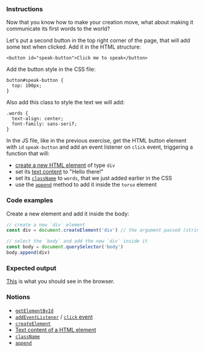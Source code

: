 ### Instructions

Now that you know how to make your creation move, what about making it communicate its first words to the world?

Let's put a second button in the top right corner of the page, that will add some text when clicked.
Add it in the HTML structure:

```
<button id="speak-button">Click me to speak</button>
```

Add the button style in the CSS file:

```
button#speak-button {
  top: 100px;
}
```

Also add this class to style the text we will add:

```
.words {
  text-align: center;
  font-family: sans-serif;
}
```

In the JS file, like in the previous exercise, get the HTML button element with `id` `speak-button` and add an event listener on `click` event, triggering a function that will:

- [create a new HTML element](https://developer.mozilla.org/en-US/docs/Web/API/Document/createElement) of type `div`
- set its [text content](https://developer.mozilla.org/en-US/docs/Web/API/Node/textContent) to "Hello there!"
- set its [`className`](https://developer.mozilla.org/en-US/docs/Web/API/Element/className) to `words`, that we just added earlier in the CSS
- use the [`append`](https://developer.mozilla.org/en-US/docs/Web/API/ParentNode/append) method to add it inside the `torso` element

### Code examples

Create a new element and add it inside the body:

```js
// create a new `div` element
const div = document.createElement('div') // the argument passed (string) is the html tag

// select the `body` and add the new `div` inside it
const body = document.querySelector('body')
body.append(div)
```

### Expected output

[This](https://youtu.be/Eq9liRCc-zA) is what you should see in the browser.

### Notions

- [`getElementById`](https://developer.mozilla.org/en-US/docs/Web/API/Document/getElementById)
- [`addEventListener`](https://developer.mozilla.org/en-US/docs/Web/API/EventTarget/addEventListener) / [`click` event](https://developer.mozilla.org/en-US/docs/Web/API/Element/click_event#javascript)
- [`createElement`](https://developer.mozilla.org/en-US/docs/Web/API/Document/createElement)
- [Text content of a HTML element](https://developer.mozilla.org/en-US/docs/Web/API/Node/textContent)
- [`className`](https://developer.mozilla.org/en-US/docs/Web/API/Element/className)
- [`append`](https://developer.mozilla.org/en-US/docs/Web/API/ParentNode/append)
